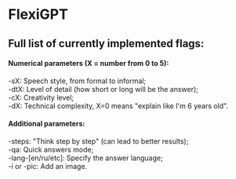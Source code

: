 # FlexiGPT

## Full list of currently implemented flags:

#### Numerical parameters (X = number from 0 to 5):

-sX: Speech style, from formal to informal;  
-dtX: Level of detail (how short or long will be the answer);  
-cX: Creativity level;  
-dX: Technical complexity, X=0 means "explain like I'm 6 years old".

#### Additional parameters:
-steps: "Think step by step" (can lead to better results);  
-qa: Quick answers mode;  
-lang-[en/ru/etc]: Specify the answer language;  
-i or -pic: Add an image.
